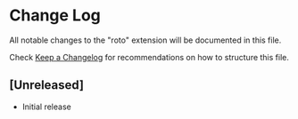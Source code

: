 # Change Log

All notable changes to the "roto" extension will be documented in this file.

Check [Keep a Changelog](http://keepachangelog.com/) for recommendations on how to structure this file.

## [Unreleased]

- Initial release